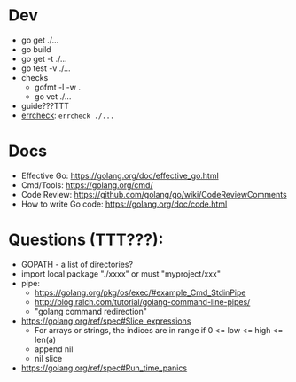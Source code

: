 # Dev
* go get ./...
* go build
* go get -t ./...
* go test -v ./...
* checks
  * gofmt -l -w .
  * go vet ./...
* guide???TTT
* [errcheck](https://github.com/kisielk/errcheck): ```errcheck ./...```

# Docs
* Effective Go: https://golang.org/doc/effective_go.html
* Cmd/Tools: https://golang.org/cmd/
* Code Review: https://github.com/golang/go/wiki/CodeReviewComments
* How to write Go code: https://golang.org/doc/code.html

# Questions (TTT???):
* GOPATH - a list of directories?
* import local package "./xxxx" or must "myproject/xxx"
* pipe: 
  * https://golang.org/pkg/os/exec/#example_Cmd_StdinPipe
  * http://blog.ralch.com/tutorial/golang-command-line-pipes/
  * "golang command redirection"
* https://golang.org/ref/spec#Slice_expressions
  * For arrays or strings, the indices are in range if 0 <= low <= high <= len(a)
  * append nil
  * nil slice
* https://golang.org/ref/spec#Run_time_panics
